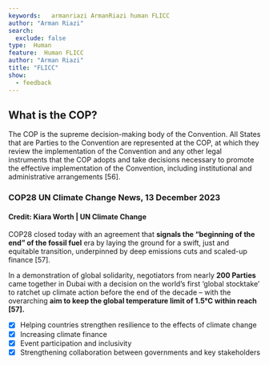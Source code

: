 ```yaml
---
keywords:   armanriazi ArmanRiazi human FLICC
author: "Arman Riazi"
search:
  exclude: false
type:  Human
feature:  Human FLICC
author: "Arman Riazi"
title: "FLICC"
show:
  - feedback
---
```


## What is the COP?
The COP is the supreme decision-making body of the Convention. All States that are Parties to the Convention are represented at the COP, at which they review the implementation of the Convention and any other legal instruments that the COP adopts and take decisions necessary to promote the effective implementation of the Convention, including institutional and administrative arrangements [56].

### COP28 UN Climate Change News, 13 December 2023 
#### Credit: Kiara Worth | UN Climate Change

COP28 closed today with an agreement that **signals the “beginning of the end” of the fossil fuel** era by laying the ground for a swift, just and equitable transition, underpinned by deep emissions cuts and scaled-up finance [57].

In a demonstration of global solidarity, negotiators from nearly **200 Parties** came together in Dubai with a decision on the world’s first ‘global stocktake’ to ratchet up climate action before the end of the decade – with the overarching **aim to keep the global temperature limit of 1.5°C within reach [57].**

- [x] Helping countries strengthen resilience to the effects of climate change
- [x] Increasing climate finance
- [x] Event participation and inclusivity
- [x] Strengthening collaboration between governments and key stakeholders
